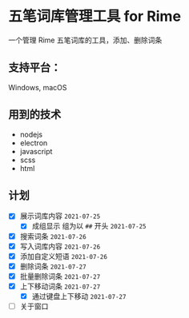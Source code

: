 # 五笔词库管理工具 for Rime
一个管理 Rime 五笔词库的工具，添加、删除词条


## 支持平台：
Windows, macOS

## 用到的技术
- nodejs
- electron
- javascript
- scss
- html

## 计划
- [x] 展示词库内容 `2021-07-25`
   - [x] 成组显示 组为以 `##` 开头 `2021-07-25`
- [x] 搜索词条 `2021-07-26`
- [x] 写入词库内容 `2021-07-26`
- [x] 添加自定义短语 `2021-07-26`
- [x] 删除词条 `2021-07-27`
- [x] 批量删除词条 `2021-07-27`
- [x] 上下移动词条 `2021-07-27`
   - [x] 通过键盘上下移动 `2021-07-27`
- [ ] 关于窗口
